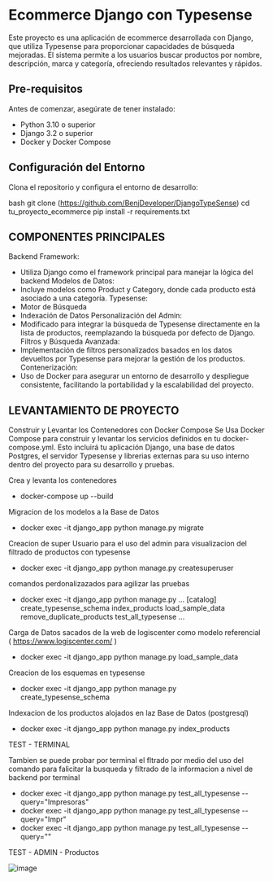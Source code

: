 # Ecommerce Django con Typesense

Este proyecto es una aplicación de ecommerce desarrollada con Django, que utiliza Typesense para proporcionar capacidades de búsqueda mejoradas. El sistema permite a los usuarios buscar productos por nombre, descripción, marca y categoría, ofreciendo resultados relevantes y rápidos.

## Pre-requisitos

Antes de comenzar, asegúrate de tener instalado:
- Python 3.10 o superior
- Django 3.2 o superior
- Docker y Docker Compose

## Configuración del Entorno

Clona el repositorio y configura el entorno de desarrollo:

bash
git clone (https://github.com/BenjDeveloper/DjangoTypeSense)
cd tu_proyecto_ecommerce
pip install -r requirements.txt


## COMPONENTES PRINCIPALES

Backend Framework: 
 - Utiliza Django como el framework principal para manejar la lógica del backend
Modelos de Datos: 
- Incluye modelos como Product y Category, donde cada producto está asociado a una categoría.
Typesense:
- Motor de Búsqueda
- Indexación de Datos
Personalización del Admin: 
- Modificado para integrar la búsqueda de Typesense directamente en la lista de productos, reemplazando la búsqueda por defecto de Django.
Filtros y Búsqueda Avanzada: 
- Implementación de filtros personalizados basados en los datos devueltos por Typesense para mejorar la gestión de los productos.
Contenerización:
- Uso de Docker para asegurar un entorno de desarrollo y despliegue consistente, facilitando la portabilidad y la escalabilidad del proyecto.


## LEVANTAMIENTO DE PROYECTO 

Construir y Levantar los Contenedores con Docker Compose
Se Usa Docker Compose para construir y levantar los servicios definidos en tu docker-compose.yml. Esto incluirá tu aplicación Django, una base de datos Postgres, el servidor Typesense y librerias externas para su uso interno dentro del proyecto para su desarrollo y pruebas.

Crea y levanta los contenedores
 - docker-compose up --build

Migracion de los modelos a la Base de Datos
 - docker exec -it django_app python manage.py migrate

Creacion de super Usuario para el uso del admin para visualizacion del filtrado de productos con typesense
- docker exec -it django_app python manage.py createsuperuser


comandos perdonalizazados para agilizar las pruebas 
 - docker exec -it django_app python manage.py
...
[catalog]
    create_typesense_schema
    index_products
    load_sample_data
    remove_duplicate_products
    test_all_typesense
...

Carga de Datos sacados de  la web de logiscenter como modelo referencial ( https://www.logiscenter.com/ )
 - docker exec -it django_app python manage.py load_sample_data

Creacion de los esquemas en typesense
 - docker exec -it django_app python manage.py create_typesense_schema

Indexacion de los productos alojados en laz Base de Datos (postgresql)
 - docker exec -it django_app python manage.py index_products


TEST - TERMINAL 

Tambien se puede probar por terminal el fltrado por medio del uso del comando para falicitar la busqueda y filtrado de la informacion a nivel de backend por terminal 
 - docker exec -it django_app python manage.py test_all_typesense --query="Impresoras"
 - docker exec -it django_app python manage.py test_all_typesense --query="Impr"
 - docker exec -it django_app python manage.py test_all_typesense --query=""

TEST - ADMIN - Productos

![image](https://github.com/user-attachments/assets/080332d1-dbbf-4d9b-aa19-080cc8fdcee3)

